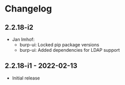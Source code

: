 # Changelog

## 2.2.18-i2

* Jan Imhof:
  * burp-ui: Locked pip package versions
  * burp-ui: Added dependencies for LDAP support

## 2.2.18-i1 - 2022-02-13

* Initial release
